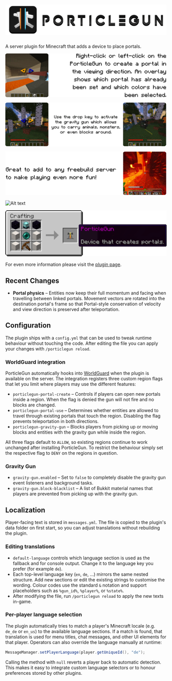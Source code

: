 # ![Alt text](https://raw.githubusercontent.com/nurkert/PorticleGun/main/images/porticlegun_banner.png)
 A server plugin for Minecraft that adds a device to place portals.
 
![Alt text](https://raw.githubusercontent.com/nurkert/PorticleGun/main/images/basic_preview.gif)

![Alt text](https://raw.githubusercontent.com/nurkert/PorticleGun/main/images/gravity_preview.gif)

![Alt text](https://raw.githubusercontent.com/nurkert/PorticleGun/main/images/freebuild_showcase.gif)

![Alt text](https://raw.githubusercontent.com/nurkert/PorticleGun/main/images/change_settings.gif)

![Alt text](https://raw.githubusercontent.com/nurkert/PorticleGun/main/images/crafting_recipe.png)

For even more information please visit the [plugin page](https://www.spigotmc.org/resources/porticlegun-1-9.107796/).

## Recent Changes

* **Portal physics** – Entities now keep their full momentum and facing when travelling between linked portals. Movement vectors are rotated into the destination portal's frame so that Portal-style conservation of velocity and view direction is preserved after teleportation.

## Configuration

The plugin ships with a `config.yml` that can be used to tweak runtime behaviour without touching the code. After editing the file you can apply your changes with `/porticlegun reload`.

### WorldGuard integration

PorticleGun automatically hooks into [WorldGuard](https://enginehub.org/worldguard) when the plugin is available on the server. The integration registers three custom region flags that let you limit where players may use the different features:

* `porticlegun-portal-create` – Controls if players can open new portals inside a region. When the flag is denied the gun will not fire and no blocks are changed.
* `porticlegun-portal-use` – Determines whether entities are allowed to travel through existing portals that touch the region. Disabling the flag prevents teleportation in both directions.
* `porticlegun-gravity-gun` – Blocks players from picking up or moving blocks and entities with the gravity gun while inside the region.

All three flags default to `ALLOW`, so existing regions continue to work unchanged after installing PorticleGun. To restrict the behaviour simply set the respective flag to `DENY` on the regions in question.

### Gravity Gun

* `gravity-gun.enabled` – Set to `false` to completely disable the gravity gun event listeners and background tasks.
* `gravity-gun.block-blacklist` – A list of Bukkit material names that players are prevented from picking up with the gravity gun.

## Localization

Player-facing text is stored in `messages.yml`. The file is copied to the plugin's data folder on first start, so you can adjust translations without rebuilding the plugin.

### Editing translations

* `default-language` controls which language section is used as the fallback and for console output. Change it to the language key you prefer (for example `de`).
* Each top-level language key (`en`, `de`, …) mirrors the same nested structure. Add new sections or edit the existing strings to customise the wording. Colour codes use the standard `&` notation and support placeholders such as `%gun_id%`, `%player%`, or `%state%`.
* After modifying the file, run `/porticlegun reload` to apply the new texts in-game.

### Per-player language selection

The plugin automatically tries to match a player's Minecraft locale (e.g. `de_de` or `en_us`) to the available language sections. If a match is found, that translation is used for menu titles, chat messages, and other UI elements for that player. Operators can also override the language manually at runtime:

```java
MessageManager.setPlayerLanguage(player.getUniqueId(), "de");
```

Calling the method with `null` reverts a player back to automatic detection. This makes it easy to integrate custom language selectors or to honour preferences stored by other plugins.
